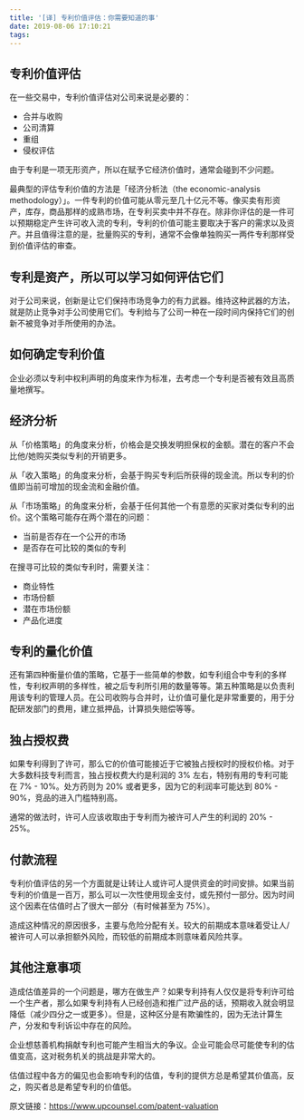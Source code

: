 ```yaml
---
title: '[译] 专利价值评估：你需要知道的事'
date: 2019-08-06 17:10:21
tags:
---
```

## 专利价值评估
在一些交易中，专利价值评估对公司来说是必要的：
- 合并与收购
- 公司清算
- 重组
- 侵权评估

由于专利是一项无形资产，所以在赋予它经济价值时，通常会碰到不少问题。

最典型的评估专利价值的方法是「经济分析法（the economic-analysis methodology）」。一件专利的价值可能从零元至几十亿元不等。像买卖有形资产，库存，商品那样的成熟市场，在专利买卖中并不存在。除非你评估的是一件可以预期稳定产生许可收入流的专利，专利的价值可能主要取决于客户的需求以及资产。并且值得注意的是，批量购买的专利，通常不会像单独购买一两件专利那样受到价值评估的审查。

## 专利是资产，所以可以学习如何评估它们

对于公司来说，创新是让它们保持市场竞争力的有力武器。维持这种武器的方法，就是防止竞争对手公司使用它们。专利给与了公司一种在一段时间内保持它们的创新不被竞争对手所使用的办法。

## 如何确定专利价值

企业必须以专利中权利声明的角度来作为标准，去考虑一个专利是否被有效且高质量地撰写。

## 经济分析

从「价格策略」的角度来分析，价格会是交换发明担保权的金额。潜在的客户不会比他/她购买类似专利的开销更多。

从「收入策略」的角度来分析，会基于购买专利后所获得的现金流。所以专利的价值即当前可增加的现金流和金融价值。

从「市场策略」的角度来分析，会基于任何其他一个有意愿的买家对类似专利的出价。这个策略可能存在两个潜在的问题：
- 当前是否存在一个公开的市场
- 是否存在可比较的类似的专利

在搜寻可比较的类似专利时，需要关注：
- 商业特性
- 市场份额
- 潜在市场份额
- 产品化进度

## 专利的量化价值

还有第四种衡量价值的策略，它基于一些简单的参数，如专利组合中专利的多样性，专利权声明的多样性，被之后专利所引用的数量等等。第五种策略是以负责利用该专利的管理人员。在公司收购与合并时，让价值可量化是非常重要的，用于分配研发部门的费用，建立抵押品，计算损失赔偿等等。

## 独占授权费

如果专利得到了许可，那么它的价值可能接近于它被独占授权时的授权价格。对于大多数科技专利而言，独占授权费大约是利润的 3% 左右，特别有用的专利可能在 7% - 10%。处方药则为 20% 或者更多，因为它的利润率可能达到 80% - 90%，竞品的进入门槛特别高。

通常的做法时，许可人应该收取由于专利而为被许可人产生的利润的 20% - 25%。

## 付款流程

专利价值评估的另一个方面就是让转让人或许可人提供资金的时间安排。如果当前专利的价值是一百万，那么可以一次性使用现金支付，或先预付一部分。因为时间这个因素在估值时占了很大一部分（有时候甚至为 75%）。

造成这种情况的原因很多，主要与危险分配有关。较大的前期成本意味着受让人/被许可人可以承担额外风险，而较低的前期成本则意味着风险共享。

## 其他注意事项

造成估值差异的一个问题是，哪方在做生产？如果专利持有人仅仅是将专利许可给一个生产者，那么如果专利持有人已经创造和推广过产品的话，预期收入就会明显降低（减少四分之一或更多）。但是，这种区分是有欺骗性的，因为无法计算生产，分发和专利诉讼中存在的风险。

企业想慈善机构捐献专利也可能产生相当大的争议。企业可能会尽可能使专利的估值变高，这对税务机关的挑战是非常大的。

估值过程中各方的偏见也会影响专利的估值，专利的提供方总是希望其价值高，反之，购买者总是希望专利的价值低。

原文链接：https://www.upcounsel.com/patent-valuation
